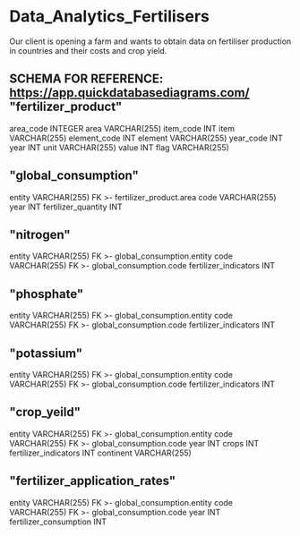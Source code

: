 # Data_Analytics_Fertilisers

Our client is opening a farm and wants to obtain data on fertiliser production in countries and their costs and crop yield.

SCHEMA FOR REFERENCE: https://app.quickdatabasediagrams.com/
"fertilizer_product"
--
area_code INTEGER
area VARCHAR(255)
item_code INT
item VARCHAR(255)
element_code INT
element VARCHAR(255)
year_code INT
year INT
unit VARCHAR(255)
value INT
flag VARCHAR(255)


"global_consumption"
-- 
entity VARCHAR(255) FK >- fertilizer_product.area
code VARCHAR(255)
year INT
fertilizer_quantity INT

"nitrogen"
--
entity VARCHAR(255) FK >- global_consumption.entity
code VARCHAR(255) FK >- global_consumption.code
fertilizer_indicators INT

"phosphate"
--
entity VARCHAR(255) FK >- global_consumption.entity
code VARCHAR(255) FK >- global_consumption.code
fertilizer_indicators INT

"potassium"
--
entity VARCHAR(255) FK >- global_consumption.entity
code VARCHAR(255) FK >- global_consumption.code
fertilizer_indicators INT

"crop_yeild"
--
entity VARCHAR(255) FK >- global_consumption.entity
code VARCHAR(255) FK >- global_consumption.code
year INT
crops INT
fertilizer_indicators INT
continent VARCHAR(255)

"fertilizer_application_rates"
--
entity VARCHAR(255) FK >- global_consumption.entity
code VARCHAR(255) FK >- global_consumption.code
year INT
fertilizer_consumption INT